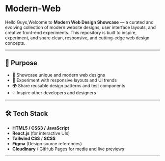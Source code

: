 # Modern-Web
Hello Guys,Welcome to **Modern Web Design Showcase** — a curated and evolving collection of modern website designs, user interface layouts, and creative front-end experiments. This repository is built to inspire, experiment, and share clean, responsive, and cutting-edge web design concepts.

---

## 📌 Purpose

- 🎨 Showcase unique and modern web designs
- 🧪 Experiment with responsive layouts and UI trends
- 🌍 Share reusable design patterns and test components
- 💡 Inspire other developers and designers

---

## 🛠️ Tech Stack

- **HTML5 / CSS3 / JavaScript**
- **React.js** (for interactive UIs)
- **Tailwind CSS** / **SCSS**
- **Figma** (Design source references)
- **Cloudinary** / GitHub Pages for media and live previews

---


